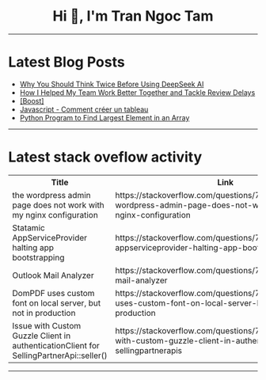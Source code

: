 <h1 align="center">Hi 👋, I'm Tran Ngoc Tam</h1>

---

# Latest Blog Posts 
<!-- BLOG-POST-LIST:START -->
- [Why You Should Think Twice Before Using DeepSeek AI](https://dev.to/trixsec/why-you-should-think-twice-before-using-deepseek-ai-4da)
- [How I Helped My Team Work Better Together and Tackle Review Delays](https://dev.to/mohsen_leveling/how-i-helped-my-team-work-better-together-and-tackle-review-delays-4ha8)
- [[Boost]](https://dev.to/souf149/-5bh2)
- [Javascript - Comment créer un tableau](https://dev.to/mdytrl/javascript-comment-creer-un-tableau-5ggd)
- [Python Program to Find Largest Element in an Array](https://dev.to/askyt/python-program-to-find-largest-element-in-an-array-143d)
<!-- BLOG-POST-LIST:END -->

---

# Latest stack oveflow activity
<table>
  <tr><th>Title</th><th>Link</th></tr>
  <!-- STACKOVERFLOW:START --><tr><td>the wordpress admin page does not work with my nginx configuration</td><td>https://stackoverflow.com/questions/79402459/the-wordpress-admin-page-does-not-work-with-my-nginx-configuration</td></tr><tr><td>Statamic AppServiceProvider halting app bootstrapping</td><td>https://stackoverflow.com/questions/79402289/statamic-appserviceprovider-halting-app-bootstrapping</td></tr><tr><td>Outlook Mail Analyzer</td><td>https://stackoverflow.com/questions/79402288/outlook-mail-analyzer</td></tr><tr><td>DomPDF uses custom font on local server, but not in production</td><td>https://stackoverflow.com/questions/79402259/dompdf-uses-custom-font-on-local-server-but-not-in-production</td></tr><tr><td>Issue with Custom Guzzle Client in authenticationClient for SellingPartnerApi::seller&lpar;&rpar;</td><td>https://stackoverflow.com/questions/79402165/issue-with-custom-guzzle-client-in-authenticationclient-for-sellingpartnerapis</td></tr><!-- STACKOVERFLOW:END -->
</table>

---


